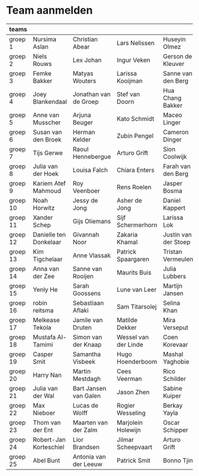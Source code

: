 # Team aanmelden

| teams    |                        |                       |                       |                      |                    |
|----------|------------------------|-----------------------|-----------------------|----------------------|--------------------|
| groep 1  | Nursima Aslan          | Christian Abear       | Lars Nelissen         | Huseyin Olmez        |                    |
| groep 2  | Niels Rouws            | Lex Johan             | Ingur Veken           | Gerson de Kleuver    |                    |
| groep 3  | Femke Bakker           | Matyas Wouters        | Larissa Kooijman      | Sanne van den Berg   |                    |
| groep 4  | Joey Blankendaal       | Jonathan van de Groep | Stef van Doorn        | Hua Chang Bakker     | Mitchell Zijp      |
| groep 5  | Anne van Musscher      | Arjuna Beuger         | Kato Schmidt          | Maceo Linger         |                    |
| groep 6  | Susan van den Broek    | Herman Kelder         | Zubin Pengel          | Cameron Dinger       |                    |
| groep 7  | Tijs Gerwe             | Raoul Hennebergue     | Arturo Grift          | Sion Coolwijk        | Sam Griffioen      |
| groep 8  | Julia van der Hoek     | Louisa Falch          | Chiara Enters         | Farah van den Berg   |                    |
| groep 9  | Kariem Atef Mahmoud    | Roy Veenboer          | Rens Roelen           | Jasper Bosma         | Mathieu Dorst      |
| groep 10 | Noah Horwitz           | Jessy de Jong         | Asher de Jong         | Daniel Kappert       | Jonathan Hombroek  |
| groep 11 | Xander Schep           | Gijs Oliemans         | Sijf Schermerhorn     | Larissa Lok          | Levy van der Linde |
| groep 12 | Danielle ten Donkelaar | Givannah Noor         | Zakaria Khamal        | Justin van der Stoep | Kyle Mobach        |
| groep 13 | Kim Tigchelaar         | Anne Vlassak          | Patrick Spaargaren    | Tristan Vermeulen    | Morris v/d Minnen  |
| groep 14 | Anna van der Zee       | Sanne van Rooijen     | Maurits Buis          | Julia Lubbers        |                    |
| groep 15 | Yenly He               | Sarah Goossens        | Lune van Leer         | Martijn Jansen       |                    |
| groep 16 | robin reitsma          | Sebastiaan Aflaki     | Sam Titarsolej        | Selina Khan          | Erik Buis          |
| groep 17 | Melkease Tekola        | Jamile van Druten     | Matilde Dekker        | Mira Verseput        | Deniz Mermer       |
| groep 18 | Mustafa Al-Tamimi      | Simon van der Knaap   | Wessel van der Linde  | Coen Korevaar        | How Jong Lai       |
| groep 19 | Casper Smit            | Samantha Visbeek      | Hugo Hoenderboom      | Mashal Yaghobie      |                    |
| groep 20 | Harry Nan              | Martin Mestdagh       | Cees Veerman          | Rico Schilder        |                    |
| groep 21 | Julia van der Wal      | Bart Jansen van Galen | Jason Zhen            | Sabine Kuiper        | Tavi Kurda         |
| groep 22 | Max Nieboer            | Lucas de Wolff        | Rogier Wesseling      | Berkay Yayla         |                    |
| groep 23 | Thom van der Ent       | Maarten van der Zalm  | Marjolein Holewijn    | Oscar Schipper       | Ramon Duursma      |
| groep 24 | Robert-Jan Korteschiel | Lior Brandsen         | Jilmar Scheepvaart    | Arturo Grift         | Mischa van Dijken  |
| groep 25 | Abel Bunt              | Antonia van der Leeuw | Patrick Smit          | Bonno Tjin           |                    |
